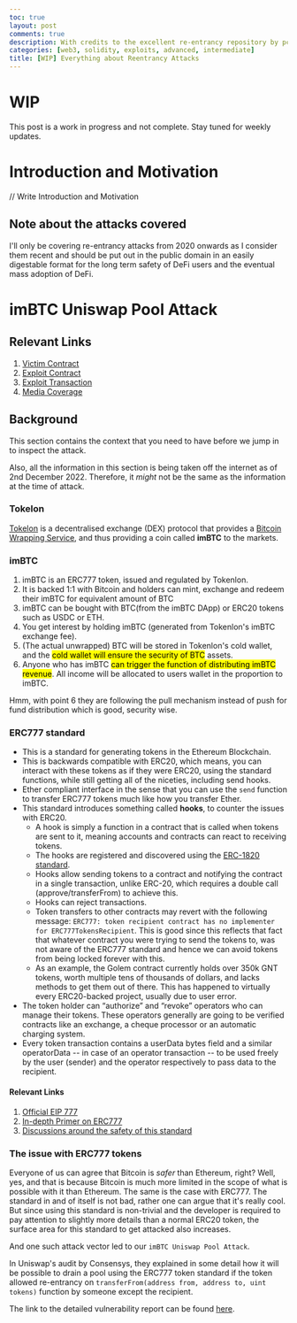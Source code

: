 ```yaml
---
toc: true
layout: post
comments: true
description: With credits to the excellent re-entrancy repository by pcaversaccio, this article is an attempt to provide a summary of the attacks.
categories: [web3, solidity, exploits, advanced, intermediate]
title: [WIP] Everything about Reentrancy Attacks
---
```


# WIP

This post is a work in progress and not complete. Stay tuned for weekly updates.

# Introduction and Motivation

// Write Introduction and Motivation

## Note about the attacks covered

I'll only be covering re-entrancy attacks from 2020 onwards as I consider them recent and should be put out in the public domain in an easily digestable format for the long term safety of DeFi users and the eventual mass adoption of DeFi.

# imBTC Uniswap Pool Attack

## Relevant Links

1. [Victim Contract](https://etherscan.io/address/0xFFcf45b540e6C9F094Ae656D2e34aD11cdfdb187)
2. [Exploit Contract](https://etherscan.io/address/0xBD2250D713bf98b7E00c26E2907370aD30f0891a)
3. [Exploit Transaction](https://etherscan.io/tx/0x9437dde6c06a20f6d56f69b07f43d5fb918e6c57c97e1fc25a4162c693f578aa)
4. [Media Coverage](https://defirate.com/news/imbtc-uniswap-hack)

## Background

This section contains the context that you need to have before we jump in to inspect the attack. 

Also, all the information in this section is being taken off the internet as of 2nd December 2022. Therefore, it *might* not be the same as the information at the time of attack.

### Tokelon

[Tokelon](https://tokenlon.im/) is a decentralised exchange (DEX) protocol that provides a [Bitcoin Wrapping Service](https://tokenlon.im/imbtc), and thus providing a coin called **imBTC** to the markets.

### imBTC

1. imBTC is an ERC777 token, issued and regulated by Tokenlon.
2. It is backed 1:1 with Bitcoin and holders can mint, exchange and redeem their imBTC for equivalent amount of BTC
3. imBTC can be bought with BTC(from the imBTC DApp) or ERC20 tokens such as USDC or ETH.
4. You get interest by holding imBTC (generated from Tokenlon's imBTC exchange fee).
5. (The actual unwrapped) BTC will be stored in Tokenlon's cold wallet, and the <mark>cold wallet will ensure the security of BTC</mark> assets.
6. Anyone who has imBTC <mark >can trigger the function of distributing imBTC revenue</mark>. All income will be allocated to users wallet in the proportion to imBTC. 

Hmm, with point 6 they are following the pull mechanism instead of push for fund distribution which is good, security wise.

### ERC777 standard

+ This is a standard for generating tokens in the Ethereum Blockchain.
+ This is backwards compatible with ERC20, which means, you can interact with these tokens as if they were ERC20, using the standard functions, while still getting all of the niceties, including send hooks.
+ Ether compliant interface in the sense that you can use the `send` function to transfer ERC777 tokens much like how you transfer Ether.
+ This standard introduces something called **hooks**, to counter the issues with ERC20.
    + A hook is simply a function in a contract that is called when tokens are sent to it, meaning accounts and contracts can react to receiving tokens.
    + The hooks are registered and discovered using the [ERC-1820 standard](https://eips.ethereum.org/EIPS/eip-1820).
    + Hooks allow sending tokens to a contract and notifying the contract in a single transaction, unlike ERC-20, which requires a double call (approve/transferFrom) to achieve this.
    + Hooks can reject transactions.
    + Token transfers to other contracts may revert with the following message: `ERC777: token recipient contract has no implementer for ERC777TokensRecipient`. This is good since this reflects that fact that whatever contract you were trying to send the tokens to, was not aware of the ERC777 standard and hence we can avoid tokens from being locked forever with this.
    + As an example, the Golem contract currently holds over 350k GNT tokens, worth multiple tens of thousands of dollars, and lacks methods to get them out of there. This has happened to virtually every ERC20-backed project, usually due to user error.
+ The token holder can “authorize” and “revoke” operators who can manage their tokens. These operators generally are going to be verified contracts like an exchange, a cheque processor or an automatic charging system.
+ Every token transaction contains a userData bytes field and a similar operatorData -- in case of an operator transaction -- to be used freely by the user (sender) and the operator respectively to pass data to the recipient.

#### Relevant Links

1. [Official EIP 777](https://eips.ethereum.org/EIPS/eip-777)
2. [In-depth Primer on ERC777](https://medium.com/coinmonks/erc-777-a-new-advanced-token-standard-c841788ab3cb)
3. [Discussions around the safety of this standard](https://github.com/OpenZeppelin/openzeppelin-contracts/issues/2620)

### The issue with ERC777 tokens

Everyone of us can agree that Bitcoin is *safer* than Ethereum, right? Well, yes, and that is because Bitcoin is much more limited in the scope of what is possible with it than Ethereum. The same is the case with ERC777. The standard in and of itself is not bad, rather one can argue that it's really cool. But since using this standard is non-trivial and the developer is required to pay attention to slightly more details than a normal ERC20 token, the surface area for this standard to get attacked also increases.

And one such attack vector led to our `imBTC Uniswap Pool Attack`.

In Uniswap's audit by Consensys, they explained in some detail how it will be possible to drain a pool using the ERC777 token standard if the token allowed re-entrancy on `transferFrom(address from, address to, uint tokens)` function by someone except the recipient.

The link to the detailed vulnerability report can be found [here](https://github.com/ConsenSys/Uniswap-audit-report-2018-12#31-liquidity-pool-can-be-stolen-in-some-tokens-eg-erc-777-29).
